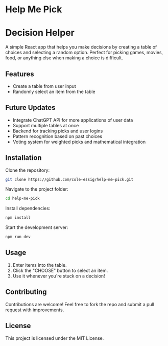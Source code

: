 # Help Me Pick

# Decision Helper

A simple React app that helps you make decisions by creating a table of choices and selecting a random option. Perfect for picking games, movies, food, or anything else when making a choice is difficult.

## Features
- Create a table from user input
- Randomly select an item from the table

## Future Updates
- Integrate ChatGPT API for more applications of user data
- Support multiple tables at once
- Backend for tracking picks and user logins
- Pattern recognition based on past choices
- Voting system for weighted picks and mathematical integration

## Installation
Clone the repository:
```sh
git clone https://github.com/cole-essig/help-me-pick.git
```

Navigate to the project folder:
```sh
cd help-me-pick
```

Install dependencies:
```sh
npm install
```

Start the development server:
```sh
npm run dev
```

## Usage
1. Enter items into the table.
2. Click the "CHOOSE" button to select an item.
3. Use it whenever you're stuck on a decision!

## Contributing
Contributions are welcome! Feel free to fork the repo and submit a pull request with improvements.

## License
This project is licensed under the MIT License.



